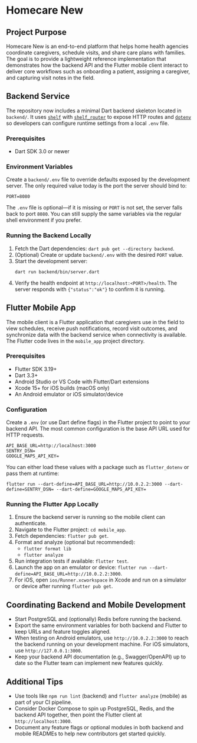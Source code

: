 # Homecare New

## Project Purpose
Homecare New is an end-to-end platform that helps home health agencies coordinate caregivers, schedule visits, and share care plans with families. The goal is to provide a lightweight reference implementation that demonstrates how the backend API and the Flutter mobile client interact to deliver core workflows such as onboarding a patient, assigning a caregiver, and capturing visit notes in the field.

## Backend Service
The repository now includes a minimal Dart backend skeleton located in `backend/`. It uses [`shelf`](https://pub.dev/packages/shelf) with [`shelf_router`](https://pub.dev/packages/shelf_router) to expose HTTP routes and [`dotenv`](https://pub.dev/packages/dotenv) so developers can configure runtime settings from a local `.env` file.

### Prerequisites
- Dart SDK 3.0 or newer

### Environment Variables
Create a `backend/.env` file to override defaults exposed by the development server. The only required value today is the port the server should bind to:

```
PORT=8080
```

The `.env` file is optional—if it is missing or `PORT` is not set, the server falls back to port `8080`. You can still supply the same variables via the regular shell environment if you prefer.

### Running the Backend Locally
1. Fetch the Dart dependencies: `dart pub get --directory backend`.
2. (Optional) Create or update `backend/.env` with the desired `PORT` value.
3. Start the development server:
   ```
   dart run backend/bin/server.dart
   ```
4. Verify the health endpoint at `http://localhost:<PORT>/health`. The server responds with `{"status":"ok"}` to confirm it is running.

## Flutter Mobile App
The mobile client is a Flutter application that caregivers use in the field to view schedules, receive push notifications, record visit outcomes, and synchronize data with the backend service when connectivity is available. The Flutter code lives in the `mobile_app` project directory.

### Prerequisites
- Flutter SDK 3.19+
- Dart 3.3+
- Android Studio or VS Code with Flutter/Dart extensions
- Xcode 15+ for iOS builds (macOS only)
- An Android emulator or iOS simulator/device

### Configuration
Create a `.env` (or use Dart define flags) in the Flutter project to point to your backend API. The most common configuration is the base API URL used for HTTP requests.

```
API_BASE_URL=http://localhost:3000
SENTRY_DSN=
GOOGLE_MAPS_API_KEY=
```

You can either load these values with a package such as `flutter_dotenv` or pass them at runtime:

```
flutter run --dart-define=API_BASE_URL=http://10.0.2.2:3000 --dart-define=SENTRY_DSN= --dart-define=GOOGLE_MAPS_API_KEY=
```

### Running the Flutter App Locally
1. Ensure the backend server is running so the mobile client can authenticate.
2. Navigate to the Flutter project: `cd mobile_app`.
3. Fetch dependencies: `flutter pub get`.
4. Format and analyze (optional but recommended):
   - `flutter format lib`
   - `flutter analyze`
5. Run integration tests if available: `flutter test`.
6. Launch the app on an emulator or device: `flutter run --dart-define=API_BASE_URL=http://10.0.2.2:3000`.
7. For iOS, open `ios/Runner.xcworkspace` in Xcode and run on a simulator or device after running `flutter pub get`.

## Coordinating Backend and Mobile Development
- Start PostgreSQL and (optionally) Redis before running the backend.
- Export the same environment variables for both backend and Flutter to keep URLs and feature toggles aligned.
- When testing on Android emulators, use `http://10.0.2.2:3000` to reach the backend running on your development machine. For iOS simulators, use `http://127.0.0.1:3000`.
- Keep your backend API documentation (e.g., Swagger/OpenAPI) up to date so the Flutter team can implement new features quickly.

## Additional Tips
- Use tools like `npm run lint` (backend) and `flutter analyze` (mobile) as part of your CI pipeline.
- Consider Docker Compose to spin up PostgreSQL, Redis, and the backend API together, then point the Flutter client at `http://localhost:3000`.
- Document any feature flags or optional modules in both backend and mobile READMEs to help new contributors get started quickly.
